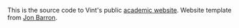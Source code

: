 This is the source code to Vint's public [academic website](https://vint-1.github.io/). Website template from [Jon Barron](https://jonbarron.info/).